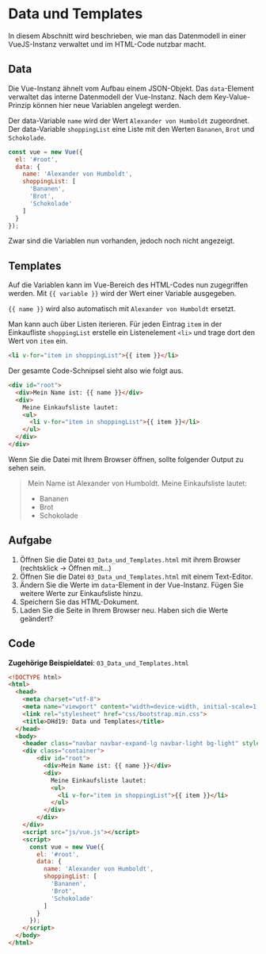 # Data und Templates

In diesem Abschnitt wird beschrieben, wie man das Datenmodell in einer VueJS-Instanz verwaltet und im HTML-Code nutzbar macht.

## Data

Die Vue-Instanz ähnelt vom Aufbau einem JSON-Objekt. Das `data`-Element verwaltet das interne Datenmodell der Vue-Instanz. Nach dem Key-Value-Prinzip können hier neue Variablen angelegt werden.

Der data-Variable `name` wird der Wert `Alexander von Humboldt` zugeordnet. Der data-Variable `shoppingList` eine Liste mit den Werten `Bananen`, `Brot` und `Schokolade`.

```js
const vue = new Vue({
  el: '#root',
  data: {
    name: 'Alexander von Humboldt',
    shoppingList: [
      'Bananen',
      'Brot',
      'Schokolade'
    ]
  }
});
```

Zwar sind die Variablen nun vorhanden, jedoch noch nicht angezeigt.

## Templates

Auf die Variablen kann im Vue-Bereich des HTML-Codes nun zugegriffen werden. Mit `{{ variable }}` wird der Wert einer Variable ausgegeben.

`{{ name }}` wird also automatisch mit `Alexander von Humboldt` ersetzt.

Man kann auch über Listen iterieren. Für jeden Eintrag `item` in der Einkaufliste `shoppingList` erstelle ein Listenelement `<li>` und trage dort den Wert von `item` ein.

```html
<li v-for="item in shoppingList">{{ item }}</li>
```

Der gesamte Code-Schnipsel sieht also wie folgt aus.

```html
<div id="root">
  <div>Mein Name ist: {{ name }}</div>
  <div>
    Meine Einkaufsliste lautet:
    <ul>
      <li v-for="item in shoppingList">{{ item }}</li>
    </ul>
  </div>
</div>
```

Wenn Sie die Datei mit Ihrem Browser öffnen, sollte folgender Output zu sehen sein.

> Mein Name ist Alexander von Humboldt.
> Meine Einkaufsliste lautet:
>
> * Bananen
> * Brot
> * Schokolade

## Aufgabe

1. Öffnen Sie die Datei `03_Data_und_Templates.html` mit ihrem Browser (rechtsklick -> Öffnen mit...)
2. Öffnen Sie die Datei `03_Data_und_Templates.html` mit einem Text-Editor.
3. Ändern Sie die Werte im `data`-Element in der Vue-Instanz. Fügen Sie weitere Werte zur Einkaufsliste hinzu.
4. Speichern Sie das HTML-Dokument.
5. Laden Sie die Seite in Ihrem Browser neu. Haben sich die Werte geändert?

## Code

**Zugehörige Beispieldatei**: `03_Data_und_Templates.html`

```html
<!DOCTYPE html>
<html>
  <head>
    <meta charset="utf-8">
    <meta name="viewport" content="width=device-width, initial-scale=1, shrink-to-fit=no">
    <link rel="stylesheet" href="css/bootstrap.min.css">
    <title>DHd19: Data und Templates</title>
  </head>
  <body>
    <header class="navbar navbar-expand-lg navbar-light bg-light" style="margin-bottom:20px">Data und Templates</header>
    <div class="container">
        <div id="root">
          <div>Mein Name ist: {{ name }}</div>
          <div>
            Meine Einkaufsliste lautet:
            <ul>
              <li v-for="item in shoppingList">{{ item }}</li>
            </ul>
          </div>
        </div>
    </div>
    <script src="js/vue.js"></script>
    <script>
      const vue = new Vue({
        el: '#root',
        data: {
          name: 'Alexander von Humboldt',
          shoppingList: [
            'Bananen',
            'Brot',
            'Schokolade'
          ]
        }
      });
    </script>
  </body>
</html>
```